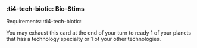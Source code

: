 ### :ti4-tech-biotic: **Bio-Stims**

Requirements: :ti4-tech-biotic:

You may exhaust this card at the end of your turn to ready 1 of your planets that has a technology specialty or 1 of your other technologies.
